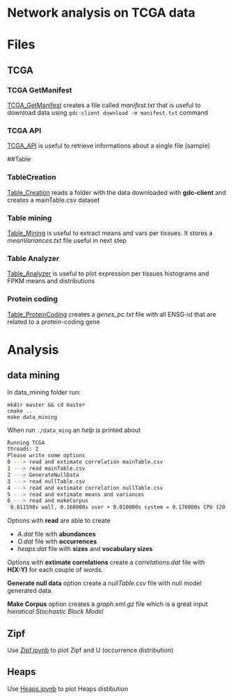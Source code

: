 # Network analysis on TCGA data


# Files
## TCGA
### TCGA GetManifest
[TCGA_GetManifest](TCGA_GetManifest.ipynb) creates a file called *manifest.txt* that is useful to download data using `gdc-client download -m manifest.txt` command

### TCGA API
[TCGA_API](TCGA_API.ipynb) is useful to retrieve informations about a single file (sample)

##Table
### TableCreation
[Table_Creation](Table_Creation.ipynb) reads a folder with the data downloaded with **gdc-client** and creates a mainTable.csv dataset

### Table mining
[Table_Mining](Table_Mining.ipynb) is useful to extract means and vars per tissues. It stores a *meanVariances.txt* file useful in next step

### Table Analyzer
[Table_Analyzer](Table_Analyzer.ipynb) is useful to plot expression per tissues histograms and FPKM means and distributions

### Protein coding
[Table_ProteinCoding](Table_ProteinCoding.ipynb) creates a *genes_pc.txt* file with all ENSG-id that are related to a protein-coding gene

# Analysis
## data mining
In data_mining folder run:
```
mkdir master && cd master
cmake ..
make data_mining
```

When run `./data_ming` an *help* is printed about

```bash
Running TCGA
threads: 2
Please write some options
0 ---> read and extimate correlation mainTable.csv
1 ---> read mainTable.csv
2 ---> GenerateNullData
3 ---> read nullTable.csv
4 ---> read and extimate correlation nullTable.csv
5 ---> read and extimate means and variances
6 ---> read and makeCorpus
 0.811598s wall, 0.160000s user + 0.010000s system = 0.170000s CPU (20.9%)
```

Options with **read** are able to create
* *A.dat* file with **abundances**
* *O.dat* file with **occurrences**
* *heaps.dat* file with **sizes** and **vocabulary sizes**

Options with **extimate correlations** create a *correlations.dat* file with **H(X:Y)** for each couple of words.

**Generate null data** option create a *nullTable.csv* file with null model generated data.

**Make Corpus** option creates a *graph.xml.gz* file which is a great input *hieratical Stochastic Block Model*

## Zipf
Use [Zipf.ipynb](Zipf.ipynb) to plot Zipf and U (occurrence distribution)

## Heaps
Use [Heaps.ipynb](Heaps.ipynb) to plot Heaps distibution
